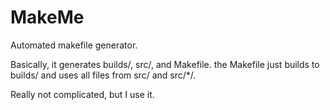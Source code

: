 # MakeMe

Automated makefile generator.

Basically, it generates builds/, src/, and Makefile. the Makefile just builds to builds/<the name you put in> and uses all files from src/ and src/*/.

Really not complicated, but I use it.
